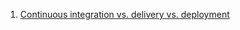 1. [Continuous integration vs. delivery vs. deployment](https://www.atlassian.com/continuous-delivery/principles/continuous-integration-vs-delivery-vs-deployment)
